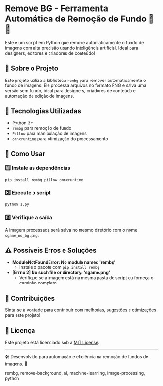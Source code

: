 # Remove BG - Ferramenta Automática de Remoção de Fundo 🎨🚀
Este é um script em Python que remove automaticamente o fundo de imagens com alta precisão usando inteligência artificial. 
Ideal para designers, editores e criadores de conteúdo!

## 📌 Sobre o Projeto
Este projeto utiliza a biblioteca `rembg` para remover automaticamente o fundo de imagens. Ele processa arquivos no formato PNG e salva uma versão sem fundo, ideal para designers, criadores de conteúdo e automação de edição de imagens.

## 🚀 Tecnologias Utilizadas
- Python 3+
- `rembg` para remoção de fundo
- `Pillow` para manipulação de imagens
- `onnxruntime` para otimização do processamento

## 📜 Como Usar
### 1️⃣ Instale as dependências
```sh
pip install rembg pillow onnxruntime
```

### 2️⃣ Execute o script
```sh
python 1.py
```

### 3️⃣ Verifique a saída
A imagem processada será salva no mesmo diretório com o nome `sgame_no_bg.png`.

## ⚠️ Possíveis Erros e Soluções
- **ModuleNotFoundError: No module named 'rembg'**
  - Instale o pacote com `pip install rembg`
- **[Errno 2] No such file or directory: 'sgame.png'**
  - Verifique se a imagem está na mesma pasta do script ou forneça o caminho completo

## 📌 Contribuições
Sinta-se à vontade para contribuir com melhorias, sugestões e otimizações para este projeto!

## 📜 Licença
Este projeto está licenciado sob a [MIT License](LICENSE).

---
🛠 Desenvolvido para automação e eficiência na remoção de fundos de imagens. 🚀

rembg, remove-background, ai, machine-learning, image-processing, python

